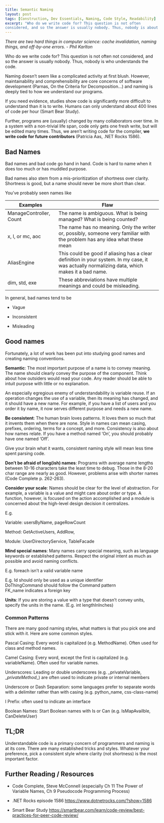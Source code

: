 ```yaml
---
title: Semantic Naming
layout: post
tags: [Construction, Dev Essentials, Naming, Code Style, Readability]
excerpt: "Who do we write code for? This question is not often 
considered, and so the answer is usually nobody. Thus, nobody is about who can understand and change the code."
---
```


*There are two hard things in computer science: cache invalidation, naming things, and off-by-one errors. - Phil Karlton*

Who do we write code for? This question is not often not
considered, and so the answer is usually nobody. Thus, nobody is who understands the code.

Naming doesn’t seem like a complicated activity at first blush. However, maintainability and comprehensibility are core concerns of software development (Parnas, On the Criteria for Decomposition...) and naming is deeply tied to how we understand our programs.

If you need evidence, studies show code is significantly more difficult to understand than it is to write. Humans can only understand about 400 lines of code per hour (Smart Bear Study).

Further, programs are (usually) changed by many collaborators over time. In a system with a non-trivial life span, code only gets one fresh write, but  will be edited many times. Thus, we aren’t writing code for the compiler, **we write code for future contributors** (Patricia Aas, .NET Rocks 1586).

Bad Names
---------

Bad names and bad code go hand in hand. Code is hard to name when it does too much or has muddled purpose.

Bad names also stem from a mis-prioritization of shortness over clarity. Shortness is good, but a name should never be more short than clear.

You’ve probably seen names like

| **Examples**            | **Flaw**                                                                                                                                       |
|-------------------------|------------------------------------------------------------------------------------------------------------------------------------------------|
| ManageController, Count | The name is ambiguous. What is being managed? What is being counted?                                                                           |
| x, l, or mc, aoc        | The name has no meaning. Only the writer or, possibly, someone very familiar with the problem has any idea what these mean                     |
| AliasEngine             | This could be good if aliasing has a clear definition in your system. In my case, it was actually normalizing data, which makes it a bad name. |
| dim, std, exe           | These abbreviations have multiple meanings and could be misleading.                                                                            |

In general, bad names tend to be

-   Vague

-   Inconsistent

-   Misleading

Good names
----------

Fortunately, a lot of work has been put into studying good names and creating naming conventions.

**Semantic**: The most important purpose of a name is to convey meaning. The name should clearly convey the purpose of the component. Think about how outsiders would read your code. Any reader should be able to intuit purpose with little or no explanation.

An especially egregious enemy of understandability is variable reuse. If an operation changes the use of a variable, then its meaning has changed, and it should have a new name. For example, if you have a list of users and you order it by name, it now serves different purpose and needs a new name.

**Be consistent**: The human brain loves patterns. It loves them so much that it invents them when there are none. Style in names can mean casing, prefixes, ordering, terms for a concept, and more. Consistency is also about how names relate. If you have a method named ‘On’, you should probably have one named ‘Off’.

Give your brain what it wants, consistent naming style will mean less time spent parsing code.

**Don’t be afraid of long(ish) names**: Programs with average name lengths between 10-16 characters take the least time to debug. Those in the 8-20 char range are nearly as good. However, problems arise with shorter names (Code Complete p. 262-263).

**Consider your scale**: Names should be clear for the level of abstraction. For example, a variable is a value and might care about order or type. A function, however, is focused on the action accomplished and a module is concerned about the high-level design decision it centralizes.

E.g.

Variable: usersByName, pageRowCount

Method: GetActiveUsers, AddRow,

Module: UserDirectoryService, TableFacade

**Mind special names**: Many names carry special meaning, such as language keywords or established patterns. Respect the original intent as much as possible and avoid naming conflicts.

E.g. foreach isn’t a valid variable name

E.g. Id should only be used as a unique identifier  
DoThingCommand should follow the Command pattern  
FK_name indicates a foreign key

**Units**: If you are storing a value with a type that doesn’t convey units, specify the units in the name. (E.g. int lengthInInches)

### Common Patterns

There are many good naming styles, what matters is that you pick one and stick with it. Here are some common styles.

Pascal Casing: Every word is capitalized (e.g. MethodName). Often used for class and method names.

Camel Casing: Every word, except the first is capitalized (e.g. variableName). Often used for variable names.

Underscores: Leading or double underscores (e.g. \_privateVariable, \__privateMethod__) are often used to indicate private or internal members

Underscore or Dash Separation: some languages prefer to separate words with a delimiter rather than with casing (e.g. python_name, css-class-name)

I Prefix: often used to indicate an interface

Boolean Names: Start Boolean names with Is or Can (e.g. IsMapAvailble, CanDeleteUser)

TL;DR
-----

Understandable code is a primary concern of programmers and naming is at its core. There are many established tricks and styles. Whatever your preference, pick a consistent style where clarity (not shortness) is the most important factor.

Further Reading / Resources
---------------------------

- Code Complete, Steve McConnell (especially Ch 11 The Power of Variable Names, Ch 9 Pseudocode Programming Process)

- .NET Rocks episode 1586 <https://www.dotnetrocks.com/?show=1586>

- Smart Bear Study
    <https://smartbear.com/learn/code-review/best-practices-for-peer-code-review/>
